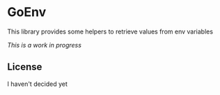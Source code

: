 # GoEnv

This library provides some helpers to retrieve values from env variables

*This is a work in progress*

## License

I haven't decided yet
